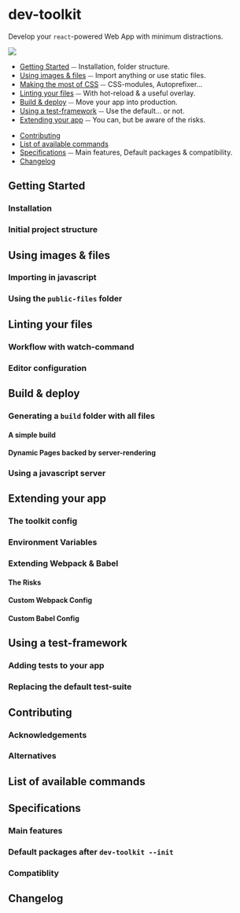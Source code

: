 # dev-toolkit

Develop your <code>react</code>-powered Web App with minimum distractions.

![](gif)

* [Getting Started](#getting-started) ⏤ Installation, folder structure.
* [Using images & files](#using-images--files) ⏤ Import anything or use static files.
* [Making the most of CSS](making-the-most-of-css) ⏤ CSS-modules, Autoprefixer...
* [Linting your files](#linting-your-files) ⏤ With hot-reload & a useful overlay.
* [Build & deploy](#build--deploy) ⏤ Move your app into production.
* [Using a test-framework](#using-a-test-framework) ⏤ Use the default... or not.
* [Extending your app](#extending-your-app) ⏤ You can, but be aware of the risks.

<!-- -->


* [Contributing](#contributing)
* [List of available commands](#list-of-available-commands)
* [Specifications](#specifications) ⏤ Main features, Default packages & compatibility.
* [Changelog](#changelog)

## Getting Started
### Installation
### Initial project structure

## Using images & files
### Importing in javascript
### Using the `public-files` folder

## Linting your files
### Workflow with watch-command
### Editor configuration

## Build & deploy
### Generating a `build` folder with all files
#### A simple build
#### Dynamic Pages backed by server-rendering
### Using a javascript server

## Extending your app
### The toolkit config
### Environment Variables
### Extending Webpack & Babel
#### The Risks
#### Custom Webpack Config
#### Custom Babel Config

## Using a test-framework
### Adding tests to your app
### Replacing the default test-suite

## Contributing
### Acknowledgements
### Alternatives

## List of available commands

## Specifications
### Main features
### Default packages after `dev-toolkit --init`
### Compatiblity

## Changelog
